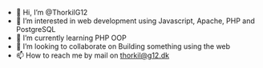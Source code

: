 - 👋 Hi, I’m @ThorkilG12
- 👀 I’m interested in web development using Javascript, Apache, PHP and PostgreSQL
- 🌱 I’m currently learning PHP OOP
- 💞️ I’m looking to collaborate on Building something using the web
- 📫 How to reach me by mail on thorkil@g12.dk

<!---
ThorkilG12/ThorkilG12 is a ✨ special ✨ repository because its `README.md` (this file) appears on your GitHub profile.
You can click the Preview link to take a look at your changes.
--->
